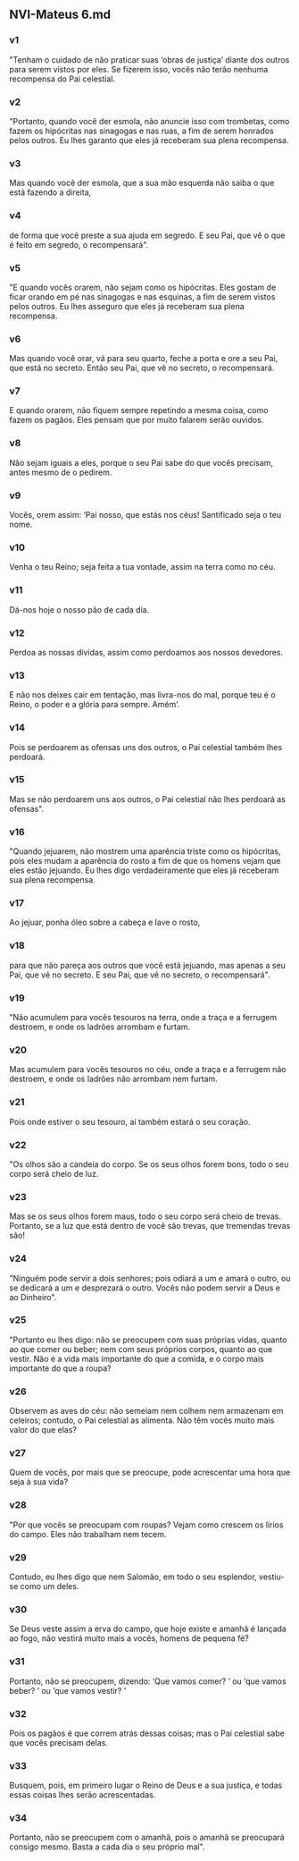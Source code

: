 ## NVI-Mateus 6.md
### v1
 "Tenham o cuidado de não praticar suas ‘obras de justiça’ diante dos outros para serem vistos por eles. Se fizerem isso, vocês não terão nenhuma recompensa do Pai celestial.
### v2
 "Portanto, quando você der esmola, não anuncie isso com trombetas, como fazem os hipócritas nas sinagogas e nas ruas, a fim de serem honrados pelos outros. Eu lhes garanto que eles já receberam sua plena recompensa.
### v3
 Mas quando você der esmola, que a sua mão esquerda não saiba o que está fazendo a direita,
### v4
 de forma que você preste a sua ajuda em segredo. E seu Pai, que vê o que é feito em segredo, o recompensará".
### v5
 "E quando vocês orarem, não sejam como os hipócritas. Eles gostam de ficar orando em pé nas sinagogas e nas esquinas, a fim de serem vistos pelos outros. Eu lhes asseguro que eles já receberam sua plena recompensa.
### v6
 Mas quando você orar, vá para seu quarto, feche a porta e ore a seu Pai, que está no secreto. Então seu Pai, que vê no secreto, o recompensará.
### v7
 E quando orarem, não fiquem sempre repetindo a mesma coisa, como fazem os pagãos. Eles pensam que por muito falarem serão ouvidos.
### v8
 Não sejam iguais a eles, porque o seu Pai sabe do que vocês precisam, antes mesmo de o pedirem.
### v9
 Vocês, orem assim: ‘Pai nosso, que estás nos céus! Santificado seja o teu nome.
### v10
 Venha o teu Reino; seja feita a tua vontade, assim na terra como no céu.
### v11
 Dá-nos hoje o nosso pão de cada dia.
### v12
 Perdoa as nossas dívidas, assim como perdoamos aos nossos devedores.
### v13
 E não nos deixes cair em tentação, mas livra-nos do mal, porque teu é o Reino, o poder e a glória para sempre. Amém’.
### v14
 Pois se perdoarem as ofensas uns dos outros, o Pai celestial também lhes perdoará.
### v15
 Mas se não perdoarem uns aos outros, o Pai celestial não lhes perdoará as ofensas".
### v16
 "Quando jejuarem, não mostrem uma aparência triste como os hipócritas, pois eles mudam a aparência do rosto a fim de que os homens vejam que eles estão jejuando. Eu lhes digo verdadeiramente que eles já receberam sua plena recompensa.
### v17
 Ao jejuar, ponha óleo sobre a cabeça e lave o rosto,
### v18
 para que não pareça aos outros que você está jejuando, mas apenas a seu Pai, que vê no secreto. E seu Pai, que vê no secreto, o recompensará".
### v19
 "Não acumulem para vocês tesouros na terra, onde a traça e a ferrugem destroem, e onde os ladrões arrombam e furtam.
### v20
 Mas acumulem para vocês tesouros no céu, onde a traça e a ferrugem não destroem, e onde os ladrões não arrombam nem furtam.
### v21
 Pois onde estiver o seu tesouro, aí também estará o seu coração.
### v22
 "Os olhos são a candeia do corpo. Se os seus olhos forem bons, todo o seu corpo será cheio de luz.
### v23
 Mas se os seus olhos forem maus, todo o seu corpo será cheio de trevas. Portanto, se a luz que está dentro de você são trevas, que tremendas trevas são!
### v24
 "Ninguém pode servir a dois senhores; pois odiará a um e amará o outro, ou se dedicará a um e desprezará o outro. Vocês não podem servir a Deus e ao Dinheiro".
### v25
 "Portanto eu lhes digo: não se preocupem com suas próprias vidas, quanto ao que comer ou beber; nem com seus próprios corpos, quanto ao que vestir. Não é a vida mais importante do que a comida, e o corpo mais importante do que a roupa?
### v26
 Observem as aves do céu: não semeiam nem colhem nem armazenam em celeiros; contudo, o Pai celestial as alimenta. Não têm vocês muito mais valor do que elas?
### v27
 Quem de vocês, por mais que se preocupe, pode acrescentar uma hora que seja à sua vida?
### v28
 "Por que vocês se preocupam com roupas? Vejam como crescem os lírios do campo. Eles não trabalham nem tecem.
### v29
 Contudo, eu lhes digo que nem Salomão, em todo o seu esplendor, vestiu-se como um deles.
### v30
 Se Deus veste assim a erva do campo, que hoje existe e amanhã é lançada ao fogo, não vestirá muito mais a vocês, homens de pequena fé?
### v31
 Portanto, não se preocupem, dizendo: ‘Que vamos comer? ’ ou ‘que vamos beber? ’ ou ‘que vamos vestir? ’
### v32
 Pois os pagãos é que correm atrás dessas coisas; mas o Pai celestial sabe que vocês precisam delas.
### v33
 Busquem, pois, em primeiro lugar o Reino de Deus e a sua justiça, e todas essas coisas lhes serão acrescentadas.
### v34
 Portanto, não se preocupem com o amanhã, pois o amanhã se preocupará consigo mesmo. Basta a cada dia o seu próprio mal".
